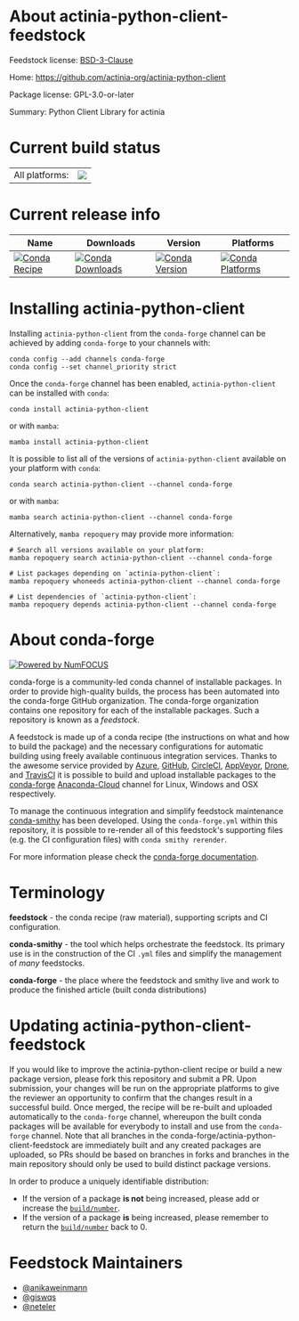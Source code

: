 About actinia-python-client-feedstock
=====================================

Feedstock license: [BSD-3-Clause](https://github.com/conda-forge/actinia-python-client-feedstock/blob/main/LICENSE.txt)

Home: https://github.com/actinia-org/actinia-python-client

Package license: GPL-3.0-or-later

Summary: Python Client Library for actinia

Current build status
====================


<table><tr><td>All platforms:</td>
    <td>
      <a href="https://dev.azure.com/conda-forge/feedstock-builds/_build/latest?definitionId=18630&branchName=main">
        <img src="https://dev.azure.com/conda-forge/feedstock-builds/_apis/build/status/actinia-python-client-feedstock?branchName=main">
      </a>
    </td>
  </tr>
</table>

Current release info
====================

| Name | Downloads | Version | Platforms |
| --- | --- | --- | --- |
| [![Conda Recipe](https://img.shields.io/badge/recipe-actinia--python--client-green.svg)](https://anaconda.org/conda-forge/actinia-python-client) | [![Conda Downloads](https://img.shields.io/conda/dn/conda-forge/actinia-python-client.svg)](https://anaconda.org/conda-forge/actinia-python-client) | [![Conda Version](https://img.shields.io/conda/vn/conda-forge/actinia-python-client.svg)](https://anaconda.org/conda-forge/actinia-python-client) | [![Conda Platforms](https://img.shields.io/conda/pn/conda-forge/actinia-python-client.svg)](https://anaconda.org/conda-forge/actinia-python-client) |

Installing actinia-python-client
================================

Installing `actinia-python-client` from the `conda-forge` channel can be achieved by adding `conda-forge` to your channels with:

```
conda config --add channels conda-forge
conda config --set channel_priority strict
```

Once the `conda-forge` channel has been enabled, `actinia-python-client` can be installed with `conda`:

```
conda install actinia-python-client
```

or with `mamba`:

```
mamba install actinia-python-client
```

It is possible to list all of the versions of `actinia-python-client` available on your platform with `conda`:

```
conda search actinia-python-client --channel conda-forge
```

or with `mamba`:

```
mamba search actinia-python-client --channel conda-forge
```

Alternatively, `mamba repoquery` may provide more information:

```
# Search all versions available on your platform:
mamba repoquery search actinia-python-client --channel conda-forge

# List packages depending on `actinia-python-client`:
mamba repoquery whoneeds actinia-python-client --channel conda-forge

# List dependencies of `actinia-python-client`:
mamba repoquery depends actinia-python-client --channel conda-forge
```


About conda-forge
=================

[![Powered by
NumFOCUS](https://img.shields.io/badge/powered%20by-NumFOCUS-orange.svg?style=flat&colorA=E1523D&colorB=007D8A)](https://numfocus.org)

conda-forge is a community-led conda channel of installable packages.
In order to provide high-quality builds, the process has been automated into the
conda-forge GitHub organization. The conda-forge organization contains one repository
for each of the installable packages. Such a repository is known as a *feedstock*.

A feedstock is made up of a conda recipe (the instructions on what and how to build
the package) and the necessary configurations for automatic building using freely
available continuous integration services. Thanks to the awesome service provided by
[Azure](https://azure.microsoft.com/en-us/services/devops/), [GitHub](https://github.com/),
[CircleCI](https://circleci.com/), [AppVeyor](https://www.appveyor.com/),
[Drone](https://cloud.drone.io/welcome), and [TravisCI](https://travis-ci.com/)
it is possible to build and upload installable packages to the
[conda-forge](https://anaconda.org/conda-forge) [Anaconda-Cloud](https://anaconda.org/)
channel for Linux, Windows and OSX respectively.

To manage the continuous integration and simplify feedstock maintenance
[conda-smithy](https://github.com/conda-forge/conda-smithy) has been developed.
Using the ``conda-forge.yml`` within this repository, it is possible to re-render all of
this feedstock's supporting files (e.g. the CI configuration files) with ``conda smithy rerender``.

For more information please check the [conda-forge documentation](https://conda-forge.org/docs/).

Terminology
===========

**feedstock** - the conda recipe (raw material), supporting scripts and CI configuration.

**conda-smithy** - the tool which helps orchestrate the feedstock.
                   Its primary use is in the construction of the CI ``.yml`` files
                   and simplify the management of *many* feedstocks.

**conda-forge** - the place where the feedstock and smithy live and work to
                  produce the finished article (built conda distributions)


Updating actinia-python-client-feedstock
========================================

If you would like to improve the actinia-python-client recipe or build a new
package version, please fork this repository and submit a PR. Upon submission,
your changes will be run on the appropriate platforms to give the reviewer an
opportunity to confirm that the changes result in a successful build. Once
merged, the recipe will be re-built and uploaded automatically to the
`conda-forge` channel, whereupon the built conda packages will be available for
everybody to install and use from the `conda-forge` channel.
Note that all branches in the conda-forge/actinia-python-client-feedstock are
immediately built and any created packages are uploaded, so PRs should be based
on branches in forks and branches in the main repository should only be used to
build distinct package versions.

In order to produce a uniquely identifiable distribution:
 * If the version of a package **is not** being increased, please add or increase
   the [``build/number``](https://docs.conda.io/projects/conda-build/en/latest/resources/define-metadata.html#build-number-and-string).
 * If the version of a package **is** being increased, please remember to return
   the [``build/number``](https://docs.conda.io/projects/conda-build/en/latest/resources/define-metadata.html#build-number-and-string)
   back to 0.

Feedstock Maintainers
=====================

* [@anikaweinmann](https://github.com/anikaweinmann/)
* [@giswqs](https://github.com/giswqs/)
* [@neteler](https://github.com/neteler/)

